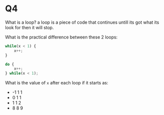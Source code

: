 # Q4

What is a loop?
a loop is a piece of code that continues untill its got what its look for then it will stop.

What is the practical difference between these 2 loops:
```ts
while(x < 1) {
    x++;
}
```

```ts
do {
    x++;
} while(x < 1);
```


What is the value of `x` after each loop if it starts as:
* -1 1 1
* 0 1 1
* 1 1 2
* 8 8 9
